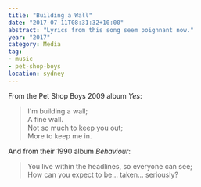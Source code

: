 ```yaml
---
title: "Building a Wall"
date: "2017-07-11T08:31:32+10:00"
abstract: "Lyrics from this song seem poignnant now."
year: "2017"
category: Media
tag:
- music
- pet-shop-boys
location: sydney
---
```

From the Pet Shop Boys 2009 album *Yes*:

> I'm building a wall;  
> A fine wall.  
> Not so much to keep you out;  
> More to keep me in.

And from their 1990 album *Behaviour*:

> You live within the headlines, so everyone can see;  
> How can you expect to be… taken… seriously?

